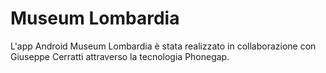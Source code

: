 Museum Lombardia
================

L'app Android Museum Lombardia è stata realizzato in collaborazione con Giuseppe Cerratti attraverso la tecnologia Phonegap.




